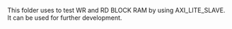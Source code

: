 This folder uses to test WR and RD BLOCK RAM by using AXI_LITE_SLAVE. It can be used for further development.